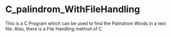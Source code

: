# C_palindrom_WithFileHandling

This is a C Program which can be used to find the Palindrom Words in a text file.
Also, there is a File Handling method of C
